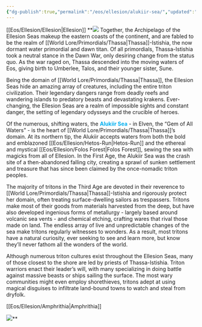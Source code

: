 ```yaml
---
{"dg-publish":true,"permalink":"/eos/ellesion/alukiir-sea/","updated":"2024-12-24T19:56:00.733-06:00"}
---
```


[[Eos/Ellesion/Ellesion\|Ellesion]]
**![](https://lh7-us.googleusercontent.com/wjUJbhi75L2tZeEgBysMDop_6qmyuWDkiu3DQ0s375cM2XVyEs_ExeviXQWHRrRoIPC_B68wwgCGBORDMpLFS8xW8h7T_XzNgC2tZ8KdTEJteGRIp3u0fQIzwBAYA_mgVFYpxbdPzFsG97ZDKtOcFvk)
Together, the Archipelago of the Ellesion Seas makeup the eastern coasts of the continent, and are fabled to be the realm of [[World Lore/Primordials/Thassa\|Thassa]]-Istishia, the now dormant water primordial and dawn titan. Of all primordials, Thassa-Istishia took a neutral stance in the Dawn War, only desiring change from the status quo. As the war raged on, Thassa descended into the moving waters of Eos, giving birth to Umberlee, Talos, and their younger sister, Sune. 

Being the domain of [[World Lore/Primordials/Thassa\|Thassa]], the Ellesion Seas hide an amazing array of creatures, including the entire triton civilization. Their legendary dangers range from deadly reefs and wandering islands to predatory beasts and devastating krakens. Ever-changing, the Ellesion Seas are a realm of impossible sights and constant danger, the setting of legendary odysseys and the crucible of heroes. 

Of the numerous, shifting waters, the **<font color="#00b0f0">Alukiir Sea</font>** - in Elven, the “Gem of All Waters” - is the heart of [[World Lore/Primordials/Thassa\|Thassa]]’s domain. At its northern tip, the Alukiir accepts waters from both the bold and emblazoned [[Eos/Ellesion/Hetos-Run\|Hetos-Run]] and the ethereal and mystical [[Eos/Ellesion/Folos Forest\|Folos Forest]], sewing the sea with magicks from all of Ellesion. In the First Age, the Alukiir Sea was the crash site of a then-abandoned falling city, creating a sprawl of sunken settlement and treasure that has since been claimed by the once-nomadic triton peoples. 

The majority of tritons in the Third Age are devoted in their reverence to [[World Lore/Primordials/Thassa\|Thassa]]-Istishia and rigorously protect her domain, often treating surface-dwelling sailors as trespassers. Tritons make most of their goods from materials harvested from the deep, but have also developed ingenious forms of metallurgy - largely based around volcanic sea vents - and chemical etching, crafting wares that rival those made on land. The endless array of live and unpredictable changes of the sea make tritons regularly witnesses to wonders. As a result, most tritons have a natural curiosity, ever seeking to see and learn more, but know they’ll never fathom all the wonders of the world.

Although numerous triton cultures exist throughout the Ellesion Seas, many of those closest to the shore are led by priests of Thassa-Istishia. Triton warriors enact their leader’s will, with many specializing in doing battle against massive beasts or ships sailing the surface. The most wary communities might even employ shorethieves, tritons adept at using magical disguises to infiltrate land-bound towns to watch and steal from dryfolk.

[[Eos/Ellesion/Amphrithia\|Amphrithia]]

![](https://lh7-us.googleusercontent.com/SP-mhD6EKKwk7jlFh4ng4XJ0dB7MCxKnzrm7qqbOD8QKcyrLeBUs9WGmnt9Xd5EXNMxvDeyPgx8t90Gnm5cymKpz4qAypwFdruk5vSUXnRseMIiLd-FuQDTLu6uc6XdlKT68ZnwDEfQm8QPX31iGT3s)**